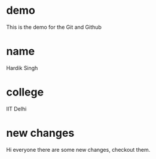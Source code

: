 # demo

This is the demo for the Git and Github

# name

Hardik Singh

# college

IIT Delhi

# new changes
Hi everyone there are some new changes, checkout them.
